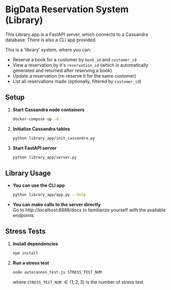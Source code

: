 # BigData Reservation System (Library)

This Library app is a FastAPI server, which connects to a Cassandra database. There is also a CLI app provided.

This is a 'library' system, where you can:
- Reserve a book for a customer by `book_id` and `customer_id`
- View a reservation by it's `reservation_id` (which is automatically generated and returned after reserving a book)
- Update a reservation (re-reserve it for the same customer)
- List all reservations made (optionally, filtered by `customer_id`) 


## Setup

1. **Start Cassandra node containers**
    ```bash
    docker-compose up -d
    ```
2. **Initialize Cassandra tables**
    ```bash
    python library_app/init_cassandra.py
    ```
3. **Start FastAPI server**
    ```bash
    python library_app/server.py
    ```


## Library Usage
    
- **You can use the CLI app**
    ```bash
    python library_app/app.py --help
    ```
- **You can make calls to the server directly** \
    Go to http://localhost:8888/docs to familiarize yourself with the available endpoints


## Stress Tests
1. **Install dependencies**
    ```bash
    npm install
    ```
2. **Run a stress test**
    ```bash
    node autocannon_test.js STRESS_TEST_NUM
    ```
    where `STRESS_TEST_NUM` $\in \{1,2,3\}$ is the number of stress test 